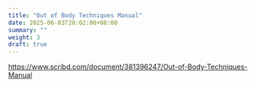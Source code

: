 ```yaml
---
title: "Out of Body Techniques Manual"
date: 2025-06-03T20:02:00+08:00
summary: ""
weight: 3
draft: true
---
```


https://www.scribd.com/document/381396247/Out-of-Body-Techniques-Manual


